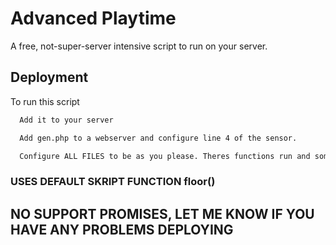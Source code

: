 
# Advanced Playtime

A free, not-super-server intensive script to run on your server.



## Deployment

To run this script

```bash
  Add it to your server
```
```bash
  Add gen.php to a webserver and configure line 4 of the sensor.
```
```bash
  Configure ALL FILES to be as you please. Theres functions run and some variables used which your server probably doesn't use or have.
```
### USES DEFAULT SKRIPT FUNCTION floor()
## NO SUPPORT PROMISES, LET ME KNOW IF YOU HAVE ANY PROBLEMS DEPLOYING
